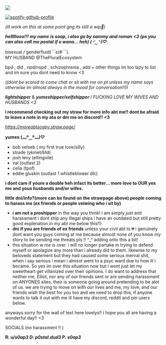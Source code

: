 ## 
![](https://komarev.com/ghpvc/?username=p0staldud3-username&label=stalkers+count)


[![spotify-github-profile](https://spotify-github-profile.kittinanx.com/api/view?uid=31txs26qxzmv5k2hq2exzfeknuoe&cover_image=true&theme=novatorem&show_offline=true&background_color=121212&interchange=false&bar_color=bdc100&bar_color_cover=true)](https://github.com/kittinan/spotify-github-profile)


*(ill work on this at some point gng its still a wip🥹)*



***helllllooo!!! my name is soap, i also go by sammy and roman <3 (ps you can also call me postal if u wana... heh) ( ◜‿◝ )♡.***

bisexual / genderfluid(￣ε(#￣).    
MY HUSBAND @ThePluralEcosystem 

bpd , did , npd/nspd , schizophrenia , add + other things im too lazy to list and im sure you dont need to know <3


*((dont be scared to come chat or sit with me on pt unless my name says otherwise im almost always in the mood for conversation!!))*

***lightshipper*** & ***yumeshipper/selfshipper***
*I FUCKING LOVE MY WIVES AND HUSBANDS <3*



****i recommend checking out my straw for more info abt me!! dont be afraid to leave a note in my ata or dm me on discord!! <3****

*https://moreabtsoapy.straw.page/*



**yumes (灬º‿º灬)♡**
- bob velseb ( my first true love/silly)
- strade (ykmet/btd) 
- josh levy (eltingvile)
- val (outlast 2)
- celia (tpof)
- eddie gluskin (outlast 1 whistleblower dlc)



**i dont care if youre a double heh infact its better... more love to OUR yes me and yous husbands and/or wifes.**

****little dni/info?(more can be found on the strawpage above) people coming to harass me (ex friends or people veiwing who i sit by)****
 - **i am not a proshipper** in the way you think! i am simply just anti harassment i dont ship any illegal ships i have an outdated but still pretty good explenation in my abt me below this!!)
 - **dni if you are friends of ex friends** unless your civil abt ts 💔 i genuinely dont want you guys coming at me because almost none of you know my story to be sending me threats pls !! ^_^ adding onto this a bit!
 - this situation w me is over. i will no longer partake in trying to defend myself or apolagize any more than i already did to them. likewise to my beloveds statement but they had caused some serious menral shit, when i say serious i mean i almsot went to a psyc ward due to how ill i became. So yes im over this situation now but i wont just let my sweetheart get villanized over their opinions. I do want to address that neither me, Elliot, nor any of our friends sent or are sending harassment on ANYONES sites, their is someone going around pretending to be alot of us. we are trying to move on with our lives and me, my love, and our friends wish the best for you too and we need to drop this, if anyone wants to talk it out with me ill have my discord, reddit and pin users below.


anyways sorry for the wall of text here lovelys!! i hope you all are having a wonderful day!! <3


SOCIALS (no harassment !! )

**R: u/_s0ap3
D: p0stal.dud3
P: s0ap3_** 
